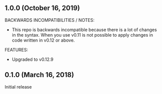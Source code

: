 ## 1.0.0 (October 16, 2019)

BACKWARDS INCOMPATIBILITIES / NOTES:

 * This repo is backwards incompatible because there is a lot of changes in the syntax. When you use v0.11 is not possible to apply changes in code written in v0.12 or above.

FEATURES:

 * Upgraded to v0.12.9

## 0.1.0 (March 16, 2018)

Initial release
